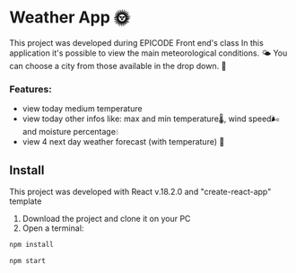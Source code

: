 # Weather App 🌞
This project was developed during EPICODE Front end's class
In this application it's possible to view the main meteorological conditions. 🌤️
You can choose a city from those available in the drop down.  📝

### Features:

 - view today medium temperature 
 - view today other infos like: max and min temperature🌡️, wind speed🌬️ and moisture percentage💧
 - view 4 next day weather forecast (with temperature) 🌈

## Install
This project was developed with React v.18.2.0 and "create-react-app" template

 1. Download the project and clone it on your PC
 2. Open a terminal: 
```bash
npm install
```

```bash
npm start
```
